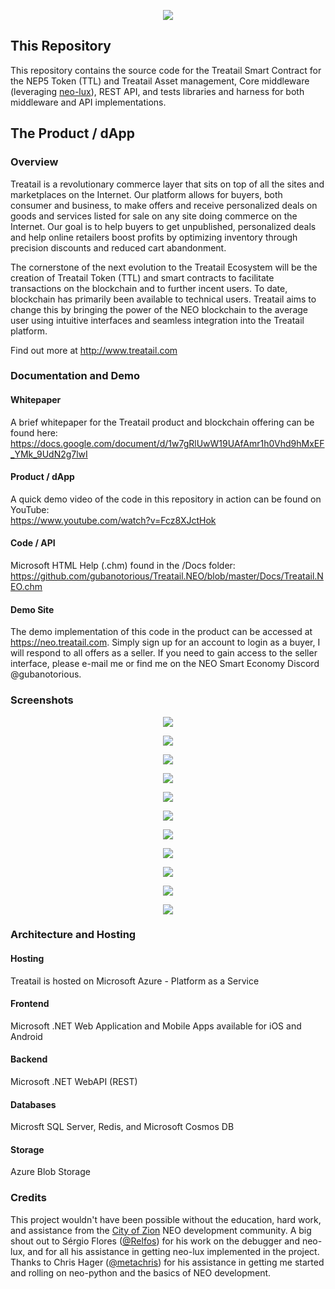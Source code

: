 <p align="center">
  <img src="Treatail.png" />
</p>

## This Repository
This repository contains the source code for the Treatail Smart Contract for the NEP5 Token (TTL) and Treatail Asset management, Core middleware (leveraging [neo-lux](https://github.com/Relfos/neo-lux)), REST API, and tests libraries and harness for both middleware and API implementations.

## The Product / dApp
### Overview
Treatail is a revolutionary commerce layer that sits on top of all the sites and marketplaces on the Internet.  Our platform allows for buyers, both consumer and business, to make offers and receive personalized deals on goods and services listed for sale on any site doing commerce on the Internet.  Our goal is to help buyers to get unpublished, personalized deals and help online retailers boost profits by optimizing inventory through precision discounts and reduced cart abandonment.

The cornerstone of the next evolution to the Treatail Ecosystem will be the creation of Treatail Token (TTL) and smart contracts to facilitate transactions on the blockchain and to further incent users.  To date, blockchain has primarily been available to technical users.  Treatail aims to change this by bringing the power of the NEO blockchain to the average user using intuitive interfaces and seamless integration into the Treatail platform.

Find out more at http://www.treatail.com

### Documentation and Demo
#### Whitepaper
A brief whitepaper for the Treatail product and blockchain offering can be found here:
https://docs.google.com/document/d/1w7gRlUwW19UAfAmr1h0Vhd9hMxEF_YMk_9UdN2g7lwI

#### Product / dApp 
A quick demo video of the code in this repository in action can be found on YouTube:                
https://www.youtube.com/watch?v=Fcz8XJctHok

#### Code / API 
Microsoft HTML Help (.chm) found in the /Docs folder: 
https://github.com/gubanotorious/Treatail.NEO/blob/master/Docs/Treatail.NEO.chm

#### Demo Site
The demo implementation of this code in the product can be accessed at https://neo.treatail.com.   Simply sign up for an account to login as a buyer, I will respond to all offers as a seller.  If you need to gain access to the seller interface, please e-mail me or find me on the NEO Smart Economy Discord @gubanotorious.

### Screenshots
<p align="center">
  <img src="/Screenshots/loginpage.png" />
</p>

<p align="center">
  <img src="/Screenshots/activedeals.png" />
</p>

<p align="center">
  <img src="/Screenshots/dealdetails.png" />
</p>

<p align="center">
  <img src="/Screenshots/dealresponse.png" />
</p>

<p align="center">
  <img src="/Screenshots/payment.png" />
</p>

<p align="center">
  <img src="/Screenshots/userdetails.png" />
</p>

<p align="center">
  <img src="/Screenshots/sendtoken-treatail.png" />
</p>

<p align="center">
  <img src="/Screenshots/sendtoken-neo.png" />
</p>

<p align="center">
  <img src="/Screenshots/ttlhistory.png" />
</p>

<p align="center">
  <img src="/Screenshots/assetlist.png" />
</p>

<p align="center">
  <img src="/Screenshots/verifiedassetdetails.png" />
</p>

### Architecture and Hosting
#### Hosting
Treatail is hosted on Microsoft Azure - Platform as a Service

#### Frontend
Microsoft .NET Web Application and Mobile Apps available for iOS and Android

#### Backend
Microsoft .NET WebAPI (REST)

#### Databases
Microsft SQL Server, Redis, and Microsoft Cosmos DB

#### Storage
Azure Blob Storage

### Credits
This project wouldn't have been possible without the education, hard work, and assistance from the [City of Zion](https://github.com/CityOfZion) NEO development community.  A big shout out to Sérgio Flores ([@Relfos](https://github.com/Relfos)) for his work on the debugger and neo-lux, and for all his assistance in getting neo-lux implemented in the project.  Thanks to Chris Hager ([@metachris](https://github.com/metachris)) for his assistance in getting me started and rolling on neo-python and the basics of NEO development.



